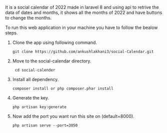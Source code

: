It is a social calendar of 2022 made in laravel 8 and using api to retrive the data of dates and months, it shows all the months of 2022 and have buttons to change the months.

To run this web application in your machine you have to follow the bealow steps.

1. Clone the app using following command.

       git clone https://github.com/ankushlakhani3/social-Calendar.git

2. Move to the social-calendar directory.

        cd social-calender
  
3. Install all dependency.

       composer install or php composer.phar install
  
4. Generate the key.

       php artisan key:generate
   
5. Now add the port you want run this site on (default=8000).

       php artisan serve --port=3050
